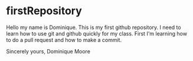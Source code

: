 # firstRepository

Hello my name is Dominique. This is my first github repository.
I need to learn how to use git and github quickly for my class.
First I'm learning how to do a pull request and how to make a
commit.

Sincerely yours,
Dominique Moore
